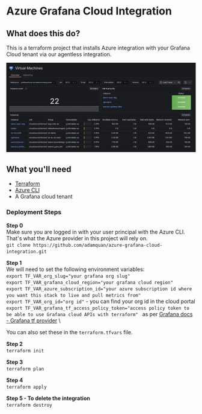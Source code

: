 # Azure Grafana Cloud Integration

## What does this do?
This is a terraform project that installs Azure integration with your Grafana Cloud tenant via our agentless integration.

![screenshot](images/azure-o11y-screenshot.png)

## What you'll need
- [Terraform](https://www.terraform.io/downloads.html)
- [Azure CLI](https://learn.microsoft.com/en-us/cli/azure/install-azure-cli)
- A Grafana cloud tenant

### Deployment Steps

**Step 0** \
Make sure you are logged in with your user principal with the Azure CLI. That's what the Azure provider in this project will rely on. \
`git clone https://github.com/adamquan/azure-grafana-cloud-integration.git`

**Step 1** \
We will need to set the following environment variables: \
`export TF_VAR_org_slug="your grafana org slug"` \
`export TF_VAR_grafana_cloud_region="your grafana cloud region"` \
`export TF_VAR_azure_subscription_id="your azure subscription id where you want this stack to live and pull metrics from"` \
`export TF_VAR_org_id="org id"` - you can find your org id in the cloud portal \
`export TF_VAR_grafana_tf_access_policy_token="access policy token to be able to use Grafana cloud APIs with terraform" ` as per [Grafana docs - Grafana tf provider](https://grafana.com/docs/grafana-cloud/monitor-infrastructure/monitor-cloud-provider/azure/collect-azure-serverless/config-azure-metrics-serverless/#create-an-access-policy-for-the-grafana-terraform-provider) \

You can also set these in the `terraform.tfvars` file.

**Step 2** \
`terraform init`

**Step 3** \
`terraform plan`

**Step 4** \
`terraform apply`

**Step 5 - To delete the integration** \
`terraform destroy`